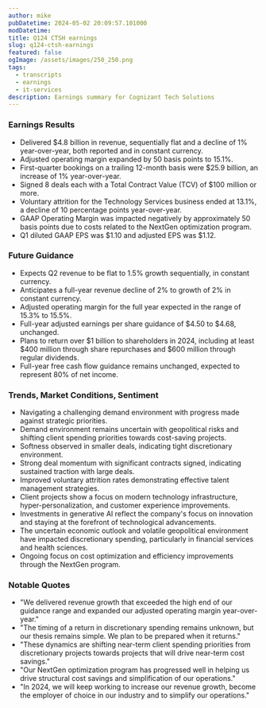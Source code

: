 ```yaml
---
author: mike
pubDatetime: 2024-05-02 20:09:57.101000
modDatetime: 
title: Q124 CTSH earnings
slug: q124-ctsh-earnings
featured: false
ogImage: /assets/images/250_250.png
tags:
  - transcripts
  - earnings
  - it-services
description: Earnings summary for Cognizant Tech Solutions
---
```

### Earnings Results
- Delivered $4.8 billion in revenue, sequentially flat and a decline of 1% year-over-year, both reported and in constant currency.
- Adjusted operating margin expanded by 50 basis points to 15.1%.
- First-quarter bookings on a trailing 12-month basis were $25.9 billion, an increase of 1% year-over-year.
- Signed 8 deals each with a Total Contract Value (TCV) of $100 million or more.
- Voluntary attrition for the Technology Services business ended at 13.1%, a decline of 10 percentage points year-over-year.
- GAAP Operating Margin was impacted negatively by approximately 50 basis points due to costs related to the NextGen optimization program.
- Q1 diluted GAAP EPS was $1.10 and adjusted EPS was $1.12.

### Future Guidance
- Expects Q2 revenue to be flat to 1.5% growth sequentially, in constant currency.
- Anticipates a full-year revenue decline of 2% to growth of 2% in constant currency.
- Adjusted operating margin for the full year expected in the range of 15.3% to 15.5%.
- Full-year adjusted earnings per share guidance of $4.50 to $4.68, unchanged.
- Plans to return over $1 billion to shareholders in 2024, including at least $400 million through share repurchases and $600 million through regular dividends.
- Full-year free cash flow guidance remains unchanged, expected to represent 80% of net income.

### Trends, Market Conditions, Sentiment
- Navigating a challenging demand environment with progress made against strategic priorities.
- Demand environment remains uncertain with geopolitical risks and shifting client spending priorities towards cost-saving projects.
- Softness observed in smaller deals, indicating tight discretionary environment.
- Strong deal momentum with significant contracts signed, indicating sustained traction with large deals.
- Improved voluntary attrition rates demonstrating effective talent management strategies.
- Client projects show a focus on modern technology infrastructure, hyper-personalization, and customer experience improvements.
- Investments in generative AI reflect the company's focus on innovation and staying at the forefront of technological advancements.
- The uncertain economic outlook and volatile geopolitical environment have impacted discretionary spending, particularly in financial services and health sciences.
- Ongoing focus on cost optimization and efficiency improvements through the NextGen program.

### Notable Quotes
- "We delivered revenue growth that exceeded the high end of our guidance range and expanded our adjusted operating margin year-over-year."
- "The timing of a return in discretionary spending remains unknown, but our thesis remains simple. We plan to be prepared when it returns."
- "These dynamics are shifting near-term client spending priorities from discretionary projects towards projects that will drive near-term cost savings."
- "Our NextGen optimization program has progressed well in helping us drive structural cost savings and simplification of our operations."
- "In 2024, we will keep working to increase our revenue growth, become the employer of choice in our industry and to simplify our operations."
